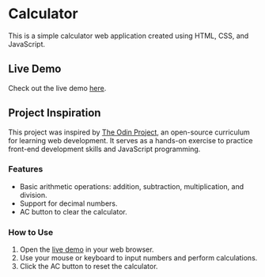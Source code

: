 # Calculator

This is a simple calculator web application created using HTML, CSS, and JavaScript.

## Live Demo

Check out the live demo [here](https://github.com/rsvinicius/calculator).

## Project Inspiration

This project was inspired by [The Odin Project](https://www.theodinproject.com/home), an open-source curriculum for learning web development. It serves as a hands-on exercise to practice front-end development skills and JavaScript programming.

### Features

- Basic arithmetic operations: addition, subtraction, multiplication, and division.
- Support for decimal numbers.
- AC button to clear the calculator.

### How to Use

1. Open the [live demo](https://github.com/rsvinicius/calculator) in your web browser.
2. Use your mouse or keyboard to input numbers and perform calculations.
3. Click the AC button to reset the calculator.